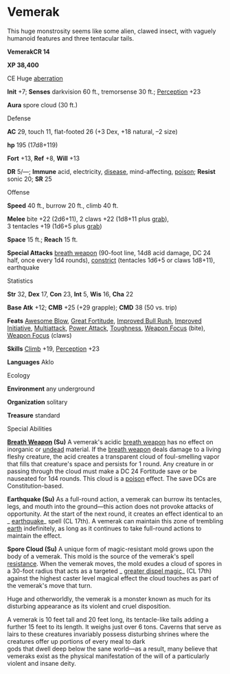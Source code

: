 # Vemerak

This huge monstrosity seems like some alien, clawed insect, with vaguely humanoid features and three tentacular tails.

**VemerakCR 14**

**XP 38,400**

CE Huge [aberration](monsters/creatureTypes.md#_aberration)

**Init** +7; **Senses** darkvision 60 ft., tremorsense 30 ft.; [Perception](additionalMonsters/../skills/perception.md#_perception) +23

**Aura** spore cloud (30 ft.)

Defense

**AC** 29, touch 11, flat-footed 26 (+3 Dex, +18 natural, –2 size)

**hp** 195 (17d8+119)

**Fort** +13, **Ref** +8, **Will** +13

**DR** 5/—; **Immune** acid, electricity, [disease](monsters/universalMonsterRules.md#_disease-(ex-or-su)), mind-affecting, [poison](monsters/universalMonsterRules.md#_poison-(ex-or-su)); **Resist** sonic 20; **SR** 25

Offense

**Speed** 40 ft., burrow 20 ft., climb 40 ft.

**Melee** bite +22 (2d6+11), 2 claws +22 (1d8+11 plus [grab](monsters/universalMonsterRules.md#_grab)),   
3 tentacles +19 (1d6+5 plus [grab](monsters/universalMonsterRules.md#_grab))

**Space** 15 ft.; **Reach** 15 ft.

**Special Attacks** [breath weapon](monsters/universalMonsterRules.md#_breath-weapon) (90-foot line, 14d8 acid damage, DC 24 half, once every 1d4 rounds), [constrict](monsters/universalMonsterRules.md#_constrict) (tentacles 1d6+5 or claws 1d8+11), earthquake

Statistics

**Str** 32, **Dex** 17, **Con** 23, **Int** 5, **Wis** 16, **Cha** 22

**Base Atk** +12; **CMB** +25 (+29 grapple); **CMD** 38 (50 vs. trip)

**Feats** [Awesome Blow](additionalMonsters/../monsters/monsterFeats.md#_awesome-blow), [Great Fortitude](additionalMonsters/../feats.md#_great-fortitude), [Improved Bull Rush](additionalMonsters/../feats.md#_improved-bull-rush), [Improved Initiative](additionalMonsters/../feats.md#_improved-initiative), [Multiattack](additionalMonsters/../monsters/monsterFeats.md#_multiattack), [Power Attack](additionalMonsters/../feats.md#_power-attack), [Toughness](additionalMonsters/../feats.md#_toughness), [Weapon Focus](additionalMonsters/../feats.md#_weapon-focus) (bite), [Weapon Focus](additionalMonsters/../feats.md#_weapon-focus) (claws)

**Skills** [Climb](additionalMonsters/../skills/climb.md#_climb) +19, [Perception](additionalMonsters/../skills/perception.md#_perception) +23

**Languages** Aklo

Ecology

**Environment** any underground

**Organization** solitary

**Treasure** standard

Special Abilities

**[Breath Weapon](monsters/universalMonsterRules.md#_breath-weapon) (Su)** A vemerak's acidic [breath weapon](monsters/universalMonsterRules.md#_breath-weapon) has no effect on inorganic or [undead](monsters/creatureTypes.md#_undead) material. If the [breath weapon](monsters/universalMonsterRules.md#_breath-weapon) deals damage to a living fleshy creature, the acid creates a transparent cloud of foul-smelling vapor that fills that creature's space and persists for 1 round. Any creature in or passing through the cloud must make a DC 24 Fortitude save or be nauseated for 1d4 rounds. This cloud is a [poison](monsters/universalMonsterRules.md#_poison-(ex-or-su)) effect. The save DCs are Constitution-based.

**Earthquake (Su)** As a full-round action, a vemerak can burrow its tentacles, legs, and mouth into the ground—this action does not provoke attacks of opportunity. At the start of the next round, it creates an effect identical to an _ [earthquake](additionalMonsters/../spells/earthquake.md#_earthquake)_ spell (CL 17th). A vemerak can maintain this zone of trembling [earth](monsters/creatureTypes.md#_earth-subtype) indefinitely, as long as it continues to take full-round actions to maintain the effect.

**Spore Cloud (Su)** A unique form of magic-resistant mold grows upon the body of a vemerak. This mold is the source of the vemerak's spell [resistance](monsters/universalMonsterRules.md#_resistance). When the vemerak moves, the mold exudes a cloud of spores in a 30-foot radius that acts as a targeted _ [greater dispel magic](additionalMonsters/../spells/dispelMagic.md#_dispel-magic-greater)_ (CL 17th) against the highest caster level magical effect the cloud touches as part of the vemerak's move that turn.

Huge and otherworldly, the vemerak is a monster known as much for its disturbing appearance as its violent and cruel disposition.

A vemerak is 10 feet tall and 20 feet long, its tentacle-like tails adding a further 15 feet to its length. It weighs just over 6 tons. Caverns that serve as lairs to these creatures invariably possess disturbing shrines where the creatures offer up portions of every meal to dark   
gods that dwell deep below the sane world—as a result, many believe that vemeraks exist as the physical manifestation of the will of a particularly violent and insane deity.

